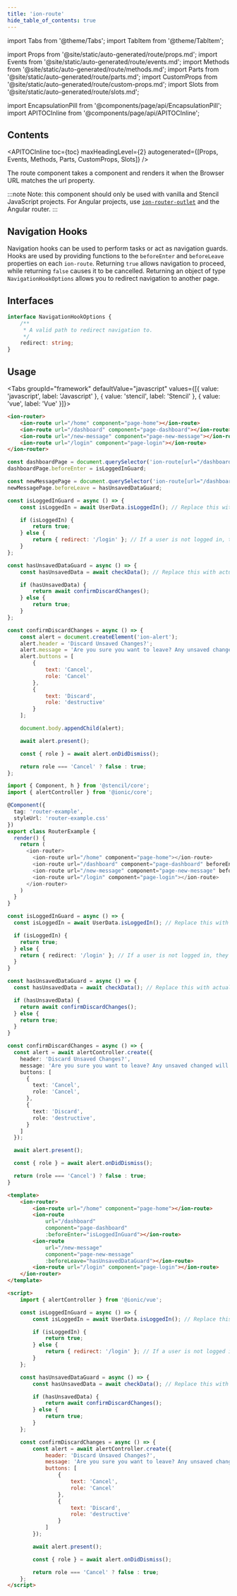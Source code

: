 ```yaml
---
title: 'ion-route'
hide_table_of_contents: true
---
```


import Tabs from '@theme/Tabs';
import TabItem from '@theme/TabItem';

import Props from '@site/static/auto-generated/route/props.md';
import Events from '@site/static/auto-generated/route/events.md';
import Methods from '@site/static/auto-generated/route/methods.md';
import Parts from '@site/static/auto-generated/route/parts.md';
import CustomProps from '@site/static/auto-generated/route/custom-props.md';
import Slots from '@site/static/auto-generated/route/slots.md';

<head>
  <title>ion-route: API Route Component for Ionic Framework Apps</title>
  <meta name="description" content="The ion-route component takes a component and renders it when the Browser URL matches the URL property. Learn more about the API route component for Ionic Apps." />
</head>

import EncapsulationPill from '@components/page/api/EncapsulationPill';
import APITOCInline from '@components/page/api/APITOCInline';

<h2 className="table-of-contents__title">Contents</h2>

<APITOCInline
toc={toc}
maxHeadingLevel={2}
autogenerated={[Props, Events, Methods, Parts, CustomProps, Slots]}
/>

The route component takes a component and renders it when the Browser URL matches the url property.

:::note
Note: this component should only be used with vanilla and Stencil JavaScript projects. For Angular projects, use [`ion-router-outlet`](router-outlet.md) and the Angular router.
:::

## Navigation Hooks

Navigation hooks can be used to perform tasks or act as navigation guards. Hooks are used by providing functions to the `beforeEnter` and `beforeLeave` properties on each `ion-route`. Returning `true` allows navigation to proceed, while returning `false` causes it to be cancelled. Returning an object of type `NavigationHookOptions` allows you to redirect navigation to another page.

## Interfaces

```typescript
interface NavigationHookOptions {
	/**
	 * A valid path to redirect navigation to.
	 */
	redirect: string;
}
```

## Usage

<Tabs groupId="framework" defaultValue="javascript" values={[{ value: 'javascript', label: 'Javascript' }, { value: 'stencil', label: 'Stencil' }, { value: 'vue', label: 'Vue' }]}>

<TabItem value="javascript">

```html
<ion-router>
	<ion-route url="/home" component="page-home"></ion-route>
	<ion-route url="/dashboard" component="page-dashboard"></ion-route>
	<ion-route url="/new-message" component="page-new-message"></ion-route>
	<ion-route url="/login" component="page-login"></ion-route>
</ion-router>
```

```javascript
const dashboardPage = document.querySelector('ion-route[url="/dashboard"]');
dashboardPage.beforeEnter = isLoggedInGuard;

const newMessagePage = document.querySelector('ion-route[url="/dashboard"]');
newMessagePage.beforeLeave = hasUnsavedDataGuard;

const isLoggedInGuard = async () => {
	const isLoggedIn = await UserData.isLoggedIn(); // Replace this with actual login validation

	if (isLoggedIn) {
		return true;
	} else {
		return { redirect: '/login' }; // If a user is not logged in, they will be redirected to the /login page
	}
};

const hasUnsavedDataGuard = async () => {
	const hasUnsavedData = await checkData(); // Replace this with actual validation

	if (hasUnsavedData) {
		return await confirmDiscardChanges();
	} else {
		return true;
	}
};

const confirmDiscardChanges = async () => {
	const alert = document.createElement('ion-alert');
	alert.header = 'Discard Unsaved Changes?';
	alert.message = 'Are you sure you want to leave? Any unsaved changed will be lost.';
	alert.buttons = [
		{
			text: 'Cancel',
			role: 'Cancel'
		},
		{
			text: 'Discard',
			role: 'destructive'
		}
	];

	document.body.appendChild(alert);

	await alert.present();

	const { role } = await alert.onDidDismiss();

	return role === 'Cancel' ? false : true;
};
```

</TabItem>

<TabItem value="stencil">

```typescript
import { Component, h } from '@stencil/core';
import { alertController } from '@ionic/core';

@Component({
  tag: 'router-example',
  styleUrl: 'router-example.css'
})
export class RouterExample {
  render() {
    return (
      <ion-router>
        <ion-route url="/home" component="page-home"></ion-route>
        <ion-route url="/dashboard" component="page-dashboard" beforeEnter={isLoggedInGuard}></ion-route>
        <ion-route url="/new-message" component="page-new-message" beforeLeave={hasUnsavedDataGuard}></ion-route>
        <ion-route url="/login" component="page-login"></ion-route>
      </ion-router>
    )
  }
}

const isLoggedInGuard = async () => {
  const isLoggedIn = await UserData.isLoggedIn(); // Replace this with actual login validation

  if (isLoggedIn) {
    return true;
  } else {
    return { redirect: '/login' }; // If a user is not logged in, they will be redirected to the /login page
  }
}

const hasUnsavedDataGuard = async () => {
  const hasUnsavedData = await checkData(); // Replace this with actual validation

  if (hasUnsavedData) {
    return await confirmDiscardChanges();
  } else {
    return true;
  }
}

const confirmDiscardChanges = async () => {
  const alert = await alertController.create({
    header: 'Discard Unsaved Changes?',
    message: 'Are you sure you want to leave? Any unsaved changed will be lost.',
    buttons: [
      {
        text: 'Cancel',
        role: 'Cancel',
      },
      {
        text: 'Discard',
        role: 'destructive',
      }
    ]
  });

  await alert.present();

  const { role } = await alert.onDidDismiss();

  return (role === 'Cancel') ? false : true;
}
```

</TabItem>

<TabItem value="vue">

```html
<template>
	<ion-router>
		<ion-route url="/home" component="page-home"></ion-route>
		<ion-route
			url="/dashboard"
			component="page-dashboard"
			:beforeEnter="isLoggedInGuard"></ion-route>
		<ion-route
			url="/new-message"
			component="page-new-message"
			:beforeLeave="hasUnsavedDataGuard"></ion-route>
		<ion-route url="/login" component="page-login"></ion-route>
	</ion-router>
</template>

<script>
	import { alertController } from '@ionic/vue';

	const isLoggedInGuard = async () => {
		const isLoggedIn = await UserData.isLoggedIn(); // Replace this with actual login validation

		if (isLoggedIn) {
			return true;
		} else {
			return { redirect: '/login' }; // If a user is not logged in, they will be redirected to the /login page
		}
	};

	const hasUnsavedDataGuard = async () => {
		const hasUnsavedData = await checkData(); // Replace this with actual validation

		if (hasUnsavedData) {
			return await confirmDiscardChanges();
		} else {
			return true;
		}
	};

	const confirmDiscardChanges = async () => {
		const alert = await alertController.create({
			header: 'Discard Unsaved Changes?',
			message: 'Are you sure you want to leave? Any unsaved changed will be lost.',
			buttons: [
				{
					text: 'Cancel',
					role: 'Cancel'
				},
				{
					text: 'Discard',
					role: 'destructive'
				}
			]
		});

		await alert.present();

		const { role } = await alert.onDidDismiss();

		return role === 'Cancel' ? false : true;
	};
</script>
```

</TabItem>

</Tabs>

<Props />
<Events />
<Methods />
<Parts />
<CustomProps />
<Slots />
